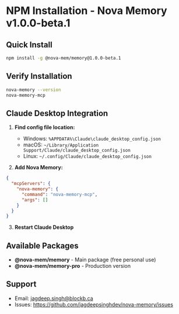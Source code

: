 # NPM Installation - Nova Memory v1.0.0-beta.1

## Quick Install

```bash
npm install -g @nova-mem/memory@1.0.0-beta.1
```

## Verify Installation

```bash
nova-memory --version
nova-memory-mcp
```

## Claude Desktop Integration

1. **Find config file location:**
   - Windows: `%APPDATA%\Claude\claude_desktop_config.json`
   - macOS: `~/Library/Application Support/Claude/claude_desktop_config.json`
   - Linux: `~/.config/Claude/claude_desktop_config.json`

2. **Add Nova Memory:**
```json
{
  "mcpServers": {
    "nova-memory": {
      "command": "nova-memory-mcp",
      "args": []
    }
  }
}
```

3. **Restart Claude Desktop**

## Available Packages

- **@nova-mem/memory** - Main package (free personal use)
- **@nova-mem/memory-pro** - Production version

## Support

- Email: jagdeep.singh@blockb.ca
- Issues: https://github.com/jagdeepsinghdev/nova-memory/issues